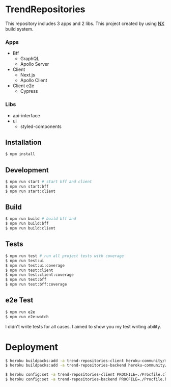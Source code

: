 # TrendRepositories

This repository includes 3 apps and 2 libs. This project created by using [NX](https://nx.dev/) build system.

### Apps

- Bff 
  - GraphQL
  - Apollo Server
- Client
  - Next.js
  - Apollo Client
- Client e2e
  - Cypress

### Libs

- api-interface
- ui
  - styled-components

## Installation

```bash
$ npm install
```

## Development
```bash
$ npm run start # start bff and client
$ npm run start:bff
$ npm run start:client
```

## Build
```bash
$ npm run build # build bff and
$ npm run build:bff
$ npm run build:client
```

## Tests
```sh
$ npm run test # run all project tests with coverage
$ npm run test:ui
$ npm run test:ui:coverage
$ npm run test:client
$ npm run test:client:coverage
$ npm run test:bff
$ npm run test:bff:coverage
```

## e2e Test
```sh
$ npm run e2e
$ npm run e2e:watch
```

I didn't write tests for all cases. I aimed to show you my test writing ability. 

# Deployment

```sh
$ heroku buildpacks:add -a trend-repositories-client heroku-community/multi-procfile
$ heroku buildpacks:add -a trend-repositories-backend heroku-community/multi-procfile

$ heroku config:set -a trend-repositories-client PROCFILE=./Procfile.client   
$ heroku config:set -a trend-repositories-backend PROCFILE=./Procfile.bff   
```
